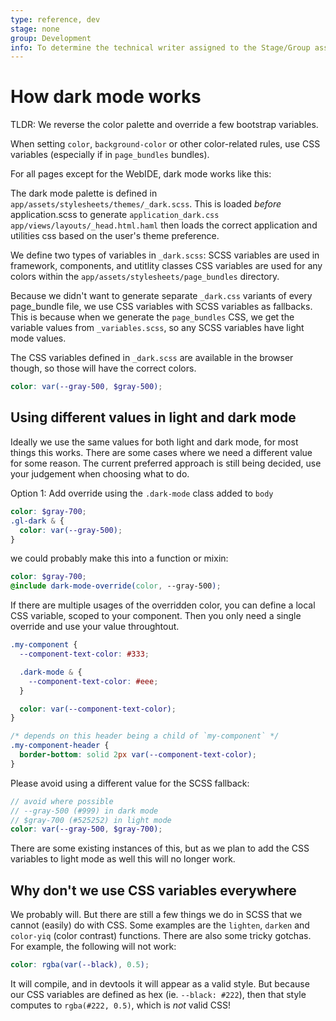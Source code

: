 ```yaml
---
type: reference, dev
stage: none
group: Development
info: To determine the technical writer assigned to the Stage/Group associated with this page, see https://about.gitlab.com/handbook/engineering/ux/technical-writing/#assignments
---
```


# How dark mode works

TLDR: We reverse the color palette and override a few bootstrap variables.

When setting `color`, `background-color` or other color-related rules, use CSS variables 
(especially if in `page_bundles` bundles).

For all pages except for the WebIDE, dark mode works like this:

The dark mode palette is defined in `app/assets/stylesheets/themes/_dark.scss`.
This is loaded _before_ application.scss to generate `application_dark.css`
`app/views/layouts/_head.html.haml` then loads the correct application and utilities css based on the user's theme preference.

We define two types of variables in `_dark.scss`:
SCSS variables are used in framework, components, and utitlity classes
CSS variables are used for any colors within the `app/assets/stylesheets/page_bundles` directory.

Because we didn't want to generate separate `_dark.css` variants of every page_bundle file,
we use CSS variables with SCSS variables as fallbacks. This is because when we generate the `page_bundles`
CSS, we get the variable values from `_variables.scss`, so any SCSS variables have light mode values.

The CSS variables defined in `_dark.scss` are available in the browser though, so those will have the correct colors.

```scss
color: var(--gray-500, $gray-500);
```

## Using different values in light and dark mode

Ideally we use the same values for both light and dark mode, for most things this works. There are some cases where we need a different value for some reason. The current preferred approach is still being decided, use your judgement when choosing what to do.

Option 1: Add override using the `.dark-mode` class added to `body`

```scss
color: $gray-700;
.gl-dark & {
  color: var(--gray-500);
}
```

we could probably make this into a function or mixin:

```scss
color: $gray-700;
@include dark-mode-override(color, --gray-500);
```

If there are multiple usages of the overridden color, you can define a local
CSS variable, scoped to your component. Then you only need a single override and use your value throughtout.

```css
.my-component {
  --component-text-color: #333;

  .dark-mode & {
    --component-text-color: #eee;
  }

  color: var(--component-text-color);
}

/* depends on this header being a child of `my-component` */
.my-component-header {
  border-bottom: solid 2px var(--component-text-color);
}
```

Please avoid using a different value for the SCSS fallback:

```scss
// avoid where possible
// --gray-500 (#999) in dark mode
// $gray-700 (#525252) in light mode
color: var(--gray-500, $gray-700);
```

There are some existing instances of this, but as we plan to add the CSS variables to light mode as well this will no longer work.

## Why don't we use CSS variables everywhere

We probably will. But there are still a few things we do in SCSS that we cannot (easily) do with CSS. Some examples are the `lighten`, `darken` and `color-yiq` (color contrast) functions. There are also some tricky gotchas. For example, the following will not work:

```scss
color: rgba(var(--black), 0.5);
```

It will compile, and in devtools it will appear as a valid style. But because our CSS variables are defined as hex (ie. `--black: #222`), then that style computes to `rgba(#222, 0.5)`, which is _not_ valid CSS!

